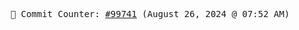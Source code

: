 <p align="center">
    <samp>
        📮 Commit Counter: <a href="https://github.com/Javascript-void0/Javascript-void0/commits/main">#99741</a> (August 26, 2024 @ 07:52 AM)
    </samp>
</p>